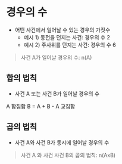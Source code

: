 # 경우의 수

- 어떤 사건에서 일어날 수 있는 경우의 가짓수
  - 예시 1) 동전을 던지는 사건: 경우의 수 2
  - 예시 2) 주사위를 던지는 사건: 경우의 수 6

> 사건 A가 일어날 경우의 수: n(A)

## 합의 법칙

- 사건 A 또는 사건 B가 일어날 경우의 수

A 합집합 B  =  A + B  - A 교집합


## 곱의 법칙

- 사건 A와 사건 B가 동시에 일어날 경우의 수

> 사건 A 와 사건 사건 B의 곱의 법칙: n(AxB)

